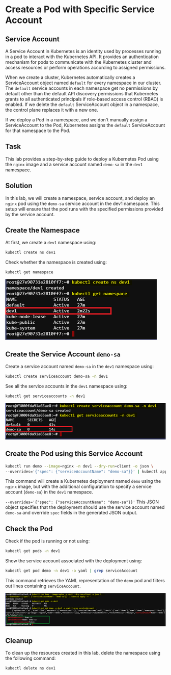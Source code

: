 # Create a Pod with Specific Service Account

## Service Account

A Service Account in Kubernetes is an identity used by processes running in a pod to interact with the Kubernetes API. It provides an authentication mechanism for pods to communicate with the Kubernetes cluster and access resources or perform operations according to assigned permissions. 

When we create a cluster, Kubernetes automatically creates a ServiceAccount object named ``default`` for every namespace in our cluster. The ``default`` service accounts in each namespace get no permissions by default other than the default API discovery permissions that Kubernetes grants to all authenticated principals if role-based access control (RBAC) is enabled. If we delete the ``default`` ServiceAccount object in a namespace, the control plane replaces it with a new one.

<!-- image -->

If we deploy a Pod in a namespace, and we don't manually assign a ServiceAccount to the Pod, Kubernetes assigns the ``default`` ServiceAccount for that namespace to the Pod.

## Task

This lab provides a step-by-step guide to deploy a Kubernetes Pod using the ``nginx`` image and a service account named ``demo-sa`` in the ``dev1`` namespace.

<!-- image -->

## Solution

In this lab, we will create a namespace, service account, and deploy an ``nginx`` pod using the ``demo-sa`` service account in the dev1 namespace. This setup will ensure that the pod runs with the specified permissions provided by the service account.

## Create the Namespace

At first, we create a ``dev1`` namespace using:

```bash
kubectl create ns dev1
```
Check whether the namespace is created using:

```bash
kubectl get namespace
```

![alt text](./images/service-account-01.png)

## Create the Service Account ``demo-sa``

Create a service account named ``demo-sa`` in the ``dev1`` namespace using:

```bash 
kubectl create serviceaccount demo-sa -n dev1
```

See all the service accounts in the ``dev1`` namespace using:

```bash
kubectl get serviceaccounts -n dev1
```

![alt text](./images/service-account-02.png)

## Create the Pod using this Service Account

```bash
kubectl run demo --image=nginx -n dev1 --dry-run=client -o json \
--overrides='{"spec": {"serviceAccountName": "demo-sa"}}' | kubectl apply -f -
```

This command will create a Kubernetes deployment named ``demo`` using the ``nginx`` image, but with the additional configuration to specify a service account (``demo-sa``) in the ``dev1`` namespace.

``--overrides='{"spec": {"serviceAccountName": "demo-sa"}}'`` This JSON object specifies that the deployment should use the service account named ``demo-sa`` and override ``spec`` fields in the generated JSON output.

## Check the Pod

Check if the pod is running or not using:

```bash
kubectl get pods -n dev1
```

Show the service account associated with the deployment using:

```bash
kubectl get pod demo -n dev1 -o yaml | grep serviceAccount
```

This command retrieves the YAML representation of the ``demo`` pod and filters out lines containing ``serviceAccount``.

![alt text](./images/service-account-03.png)

## Cleanup

To clean up the resources created in this lab, delete the namespace using the following command:

```bash
kubectl delete ns dev1
```
